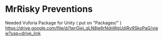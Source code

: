 # MrRisky Preventions
 
Needed Vuforia Package for Unity ( put on "Packages/" )
https://drive.google.com/file/d/1wrGiej_gLN8ie6rNdnWgUdjRv9SkoPaG/view?usp=drive_link
